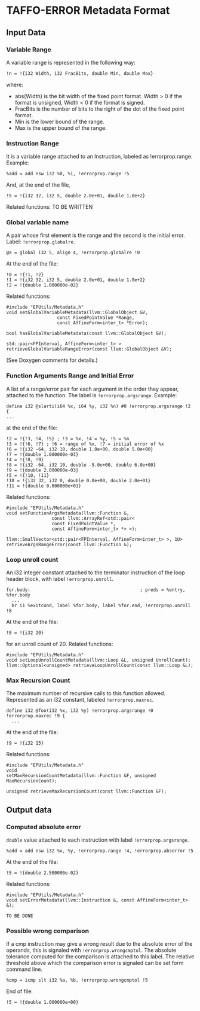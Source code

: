 # TAFFO-ERROR Metadata Format

## Input Data

### Variable Range
A variable range is represented in the following way:
```
!n = !{i32 Width, i32 FracBits, double Min, double Max}
```
where:
- abs(Width) is the bit width of the fixed point format.
  Width > 0 if the format is unsigned,
  Width < 0 if the format is signed.
- FracBits is the number of bits to the right of the dot of the fixed point format.
- Min is the lower bound of the range.
- Max is the upper bound of the range.

### Instruction Range
It is a variable range attached to an Instruction, labeled as !errorprop.range.
Example:
```
%add = add nsw i32 %0, %1, !errorprop.range !5
```
And, at the end of the file,
```
!5 = !{i32 32, i32 5, double 2.0e+01, double 1.0e+2}
```
Related functions:
TO BE WRITTEN

### Global variable name
A pair whose first element is the range and the second is the initial error.
Label: `!errorprop.globalre`.
```
@a = global i32 5, align 4, !errorprop.globalre !0
```
At the end of the file:
```
!0 = !{!1, !2}
!1 = !{i32 32, i32 5, double 2.0e+01, double 1.0e+2}
!2 = !{double 1.000000e-02}
```
Related functions:
```
#include "EPUtils/Metadata.h"
void setGlobalVariableMetadata(llvm::GlobalObject &V,
			       const FixedPointValue *Range,
			       const AffineForm<inter_t> *Error);

bool hasGlobalVariableMetadata(const llvm::GlobalObject &V);

std::pair<FPInterval, AffineForm<inter_t> >
retrieveGlobalVariableRangeError(const llvm::GlobalObject &V);
```
(See Doxygen comments for details.)

### Function Arguments Range and Initial Error
A list of a range/error pair for each argument in the order they appear,
attached to the function. The label is `!errorprop.argsrange`.
Example:
```
define i32 @slarti(i64 %x, i64 %y, i32 %n) #0 !errorprop.argsrange !2 {
...
```
at the end of the file:
```
!2 = !{!3, !4, !5} ; !3 = %x, !4 = %y, !5 = %n
!3 = !{!6, !7} ; !6 = range of %x, !7 = initial error of %x
!6 = !{i32 -64, i32 10, double 1.0e+00, double 5.0e+00}
!7 = !{double 1.000000e-03}
!4 = !{!8, !9}
!8 = !{i32 -64, i32 10, double -5.0e+00, double 6.0e+00}
!9 = !{double 2.000000e-03}
!5 = !{!10, !11}
!10 = !{i32 32, i32 0, double 0.0e+00, double 2.0e+01}
!11 = !{double 0.000000e+01}
```
Related functions:
```
#include "EPUtils/Metadata.h"
void setFunctionArgsMetadata(llvm::Function &,
			     const llvm::ArrayRef<std::pair<
			     const FixedPointValue *,
			     const AffineForm<inter_t> *> >);

llvm::SmallVector<std::pair<FPInterval, AffineForm<inter_t> >, 1U>
retrieveArgsRangeError(const llvm::Function &);
```

### Loop unroll count
An i32 integer constant attached to the terminator instruction of the loop header block,
with label `!errorprop.unroll`.
```
for.body:                                         ; preds = %entry, %for.body
  ...
  br i1 %exitcond, label %for.body, label %for.end, !errorprop.unroll !8
```
At the end of the file:
```
!8 = !{i32 20}
```
for an unroll count of 20.
Related functions:
```
#include "EPUtils/Metadata.h"
void setLoopUnrollCountMetadata(llvm::Loop &L, unsigned UnrollCount);
llvm::Optional<unsigned> retrieveLoopUnrollCount(const llvm::Loop &L);
```

### Max Recursion Count
The maximum number of recursive calls to this function allowed.
Represented as an i32 constant, labeled `!errorprop.maxrec`.
```
define i32 @foo(i32 %x, i32 %y) !errorprop.argsrange !0 !errorprop.maxrec !9 {
  ...
```
At the end of the file:
```
!9 = !{i32 15}
```
Related functions:
```
#include "EPUtils/Metadata.h"
void
setMaxRecursionCountMetadata(llvm::Function &F, unsigned MaxRecursionCount);

unsigned retrieveMaxRecursionCount(const llvm::Function &F);
```

## Output data

### Computed absolute error
`double` value attached to each instruction with label `!errorprop.argsrange`.
```
%add = add nsw i32 %x, %y, !errorprop.range !4, !errorprop.abserror !5
```
At the end of the file:
```
!5 = !{double 2.500000e-02}
```
Related functions:
```
#include "EPUtils/Metadata.h"
void setErrorMetadata(llvm::Instruction &, const AffineForm<inter_t> &);

TO BE DONE
```

### Possible wrong comparison
If a cmp instruction may give a wrong result due to the absolute error of the operands,
this is signaled with `!errorprop.wrongcmptol`.
The absolute tolerance computed for the comparison is attached to this label.
The relative threshold above which the comparison error is signaled can be set form command line.
```
%cmp = icmp slt i32 %a, %b, !errorprop.wrongcmptol !5
```
End of file:
```
!5 = !{double 1.000000e+00}
```
